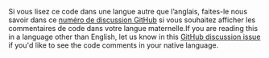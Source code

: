 <span data-ttu-id="4f519-101">Si vous lisez ce code dans une langue autre que l’anglais, faites-le nous savoir dans ce [numéro de discussion GitHub](https://github.com/aspnet/AspNetCore.Docs/issues/16455) si vous souhaitez afficher les commentaires de code dans votre langue maternelle.</span><span class="sxs-lookup"><span data-stu-id="4f519-101">If you are reading this in a language other than English, let us know in this [GitHub discussion issue](https://github.com/aspnet/AspNetCore.Docs/issues/16455) if you'd like to see the code comments in your native language.</span></span>